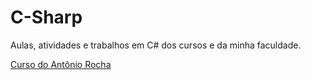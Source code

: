 # C-Sharp
Aulas, atividades e trabalhos em C# dos cursos e da minha faculdade.

<a href="https://www.youtube.com/watch?v=XNrG_l308AY&list=PLEI5qdfLBErZuMSareAo-TLTFYU9hGDsR&index=1" target="_blank"> Curso do Antônio Rocha </a>
